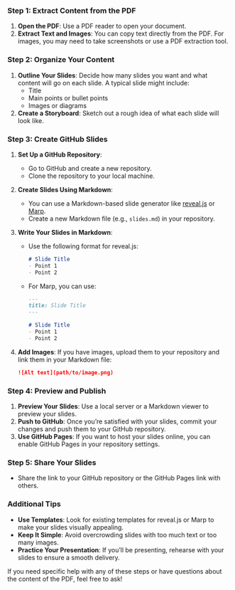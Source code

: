 ### Step 1: Extract Content from the PDF
1. **Open the PDF**: Use a PDF reader to open your document.
2. **Extract Text and Images**: You can copy text directly from the PDF. For images, you may need to take screenshots or use a PDF extraction tool.

### Step 2: Organize Your Content
1. **Outline Your Slides**: Decide how many slides you want and what content will go on each slide. A typical slide might include:
   - Title
   - Main points or bullet points
   - Images or diagrams
2. **Create a Storyboard**: Sketch out a rough idea of what each slide will look like.

### Step 3: Create GitHub Slides
1. **Set Up a GitHub Repository**:
   - Go to GitHub and create a new repository.
   - Clone the repository to your local machine.

2. **Create Slides Using Markdown**:
   - You can use a Markdown-based slide generator like [reveal.js](https://revealjs.com/) or [Marp](https://marp.app/).
   - Create a new Markdown file (e.g., `slides.md`) in your repository.

3. **Write Your Slides in Markdown**:
   - Use the following format for reveal.js:
     ```markdown
     # Slide Title
     - Point 1
     - Point 2
     ```
   - For Marp, you can use:
     ```markdown
     ---
     title: Slide Title
     ---

     # Slide Title
     - Point 1
     - Point 2
     ```

4. **Add Images**: If you have images, upload them to your repository and link them in your Markdown file:
   ```markdown
   ![Alt text](path/to/image.png)
   ```

### Step 4: Preview and Publish
1. **Preview Your Slides**: Use a local server or a Markdown viewer to preview your slides.
2. **Push to GitHub**: Once you’re satisfied with your slides, commit your changes and push them to your GitHub repository.
3. **Use GitHub Pages**: If you want to host your slides online, you can enable GitHub Pages in your repository settings.

### Step 5: Share Your Slides
- Share the link to your GitHub repository or the GitHub Pages link with others.

### Additional Tips
- **Use Templates**: Look for existing templates for reveal.js or Marp to make your slides visually appealing.
- **Keep It Simple**: Avoid overcrowding slides with too much text or too many images.
- **Practice Your Presentation**: If you’ll be presenting, rehearse with your slides to ensure a smooth delivery.

If you need specific help with any of these steps or have questions about the content of the PDF, feel free to ask!